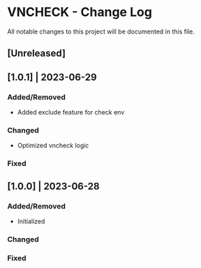 # VNCHECK - Change Log
All notable changes to this project will be documented in this file.

## [Unreleased]

## [1.0.1] | 2023-06-29
### Added/Removed
- Added exclude feature for check env
### Changed
- Optimized vncheck logic
### Fixed

## [1.0.0] | 2023-06-28
### Added/Removed
- Initialized
### Changed
### Fixed
